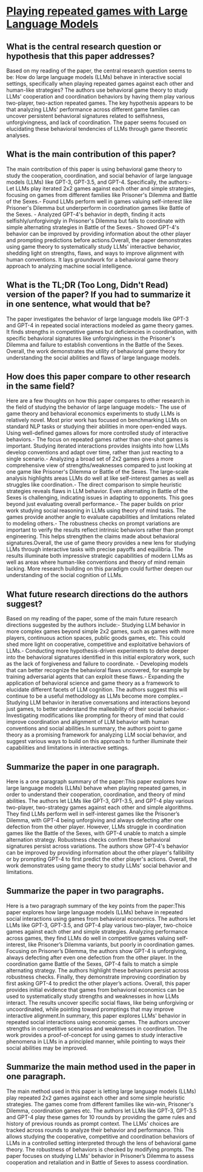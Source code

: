 # [Playing repeated games with Large Language Models](https://arxiv.org/abs/2305.16867)

## What is the central research question or hypothesis that this paper addresses?

Based on my reading of the paper, the central research question seems to be: How do large language models (LLMs) behave in interactive social settings, specifically when playing repeated games against each other and human-like strategies? The authors use behavioral game theory to study LLMs' cooperation and coordination behaviors by having them play various two-player, two-action repeated games. The key hypothesis appears to be that analyzing LLMs' performance across different game families can uncover persistent behavioral signatures related to selfishness, unforgivingness, and lack of coordination. The paper seems focused on elucidating these behavioral tendencies of LLMs through game theoretic analyses.


## What is the main contribution of this paper?

The main contribution of this paper is using behavioral game theory to study the cooperation, coordination, and social behavior of large language models (LLMs) like GPT-3, GPT-3.5, and GPT-4. Specifically, the authors:- Let LLMs play iterated 2x2 games against each other and simple strategies, focusing on games from different families like Prisoner's Dilemma and Battle of the Sexes.- Found LLMs perform well in games valuing self-interest like Prisoner's Dilemma but underperform in coordination games like Battle of the Sexes. - Analyzed GPT-4's behavior in depth, finding it acts selfishly/unforgivingly in Prisoner's Dilemma but fails to coordinate with simple alternating strategies in Battle of the Sexes.- Showed GPT-4's behavior can be improved by providing information about the other player and prompting predictions before actions.Overall, the paper demonstrates using game theory to systematically study LLMs' interactive behavior, shedding light on strengths, flaws, and ways to improve alignment with human conventions. It lays groundwork for a behavioral game theory approach to analyzing machine social intelligence.


## What is the TL;DR (Too Long, Didn't Read) version of the paper? If you had to summarize it in one sentence, what would that be?

The paper investigates the behavior of large language models like GPT-3 and GPT-4 in repeated social interactions modeled as game theory games. It finds strengths in competitive games but deficiencies in coordination, with specific behavioral signatures like unforgivingness in the Prisoner's Dilemma and failure to establish conventions in the Battle of the Sexes. Overall, the work demonstrates the utility of behavioral game theory for understanding the social abilities and flaws of large language models.


## How does this paper compare to other research in the same field?

Here are a few thoughts on how this paper compares to other research in the field of studying the behavior of large language models:- The use of game theory and behavioral economics experiments to study LLMs is relatively novel. Most prior work has focused on benchmarking LLMs on standard NLP tasks or studying their abilities in more open-ended ways. Using well-defined games allows for more controlled study of interactive behaviors.- The focus on repeated games rather than one-shot games is important. Studying iterated interactions provides insights into how LLMs develop conventions and adapt over time, rather than just reacting to a single scenario.- Analyzing a broad set of 2x2 games gives a more comprehensive view of strengths/weaknesses compared to just looking at one game like Prisoner's Dilemma or Battle of the Sexes. The large-scale analysis highlights areas LLMs do well at like self-interest games as well as struggles like coordination.- The direct comparison to simple heuristic strategies reveals flaws in LLM behavior. Even alternating in Battle of the Sexes is challenging, indicating issues in adapting to opponents. This goes beyond just evaluating overall performance.- The paper builds on prior work studying social reasoning in LLMs using theory of mind tasks. The games provide another angle to evaluate capabilities and limitations related to modeling others.- The robustness checks on prompt variations are important to verify the results reflect intrinsic behaviors rather than prompt engineering. This helps strengthen the claims made about behavioral signatures.Overall, the use of game theory provides a new lens for studying LLMs through interactive tasks with precise payoffs and equilibria. The results illuminate both impressive strategic capabilities of modern LLMs as well as areas where human-like conventions and theory of mind remain lacking. More research building on this paradigm could further deepen our understanding of the social cognition of LLMs.


## What future research directions do the authors suggest?

Based on my reading of the paper, some of the main future research directions suggested by the authors include:- Studying LLM behavior in more complex games beyond simple 2x2 games, such as games with more players, continuous action spaces, public goods games, etc. This could shed more light on cooperative, competitive and exploitative behaviors of LLMs.- Conducting more hypothesis-driven experiments to delve deeper into the behavioral signatures identified in this initial exploratory work, such as the lack of forgiveness and failure to coordinate. - Developing models that can better recognize the behavioral flaws uncovered, for example by training adversarial agents that can exploit these flaws.- Expanding the application of behavioral science and game theory as a framework to elucidate different facets of LLM cognition. The authors suggest this will continue to be a useful methodology as LLMs become more complex.- Studying LLM behavior in iterative conversations and interactions beyond just games, to better understand the malleability of their social behavior.- Investigating modifications like prompting for theory of mind that could improve coordination and alignment of LLM behavior with human conventions and social abilities.In summary, the authors point to game theory as a promising framework for analyzing LLM social behavior, and suggest various ways to build on this approach to further illuminate their capabilities and limitations in interactive settings.


## Summarize the paper in one paragraph.

Here is a one paragraph summary of the paper:This paper explores how large language models (LLMs) behave when playing repeated games, in order to understand their cooperation, coordination, and theory of mind abilities. The authors let LLMs like GPT-3, GPT-3.5, and GPT-4 play various two-player, two-strategy games against each other and simple algorithms. They find LLMs perform well in self-interest games like the Prisoner’s Dilemma, with GPT-4 being unforgiving and always defecting after one defection from the other player. However, LLMs struggle in coordination games like the Battle of the Sexes, with GPT-4 unable to match a simple alternation strategy. Robustness checks confirm these behavioral signatures persist across variations. The authors show GPT-4's behavior can be improved by providing information about the other player's fallibility or by prompting GPT-4 to first predict the other player's actions. Overall, the work demonstrates using game theory to study LLMs' social behavior and limitations.


## Summarize the paper in two paragraphs.

Here is a two paragraph summary of the key points from the paper:This paper explores how large language models (LLMs) behave in repeated social interactions using games from behavioral economics. The authors let LLMs like GPT-3, GPT-3.5, and GPT-4 play various two-player, two-choice games against each other and simple strategies. Analyzing performance across games, they find LLMs do well in competitive games valuing self-interest, like Prisoner’s Dilemma variants, but poorly in coordination games. Focusing on Prisoner’s Dilemma, the authors show GPT-4 is unforgiving, always defecting after even one defection from the other player. In the coordination game Battle of the Sexes, GPT-4 fails to match a simple alternating strategy. The authors highlight these behaviors persist across robustness checks. Finally, they demonstrate improving coordination by first asking GPT-4 to predict the other player’s actions. Overall, this paper provides initial evidence that games from behavioral economics can be used to systematically study strengths and weaknesses in how LLMs interact. The results uncover specific social flaws, like being unforgiving or uncoordinated, while pointing toward promptings that may improve interactive alignment.In summary, this paper explores LLMs' behavior in repeated social interactions using economic games. The authors uncover strengths in competitive scenarios and weaknesses in coordination. The work provides a proof-of-concept for using games to study interactive phenomena in LLMs in a principled manner, while pointing to ways their social abilities may be improved.


## Summarize the main method used in the paper in one paragraph.

The main method used in this paper is letting large language models (LLMs) play repeated 2x2 games against each other and some simple heuristic strategies. The games come from different families like win-win, Prisoner's Dilemma, coordination games etc. The authors let LLMs like GPT-3, GPT-3.5 and GPT-4 play these games for 10 rounds by providing the game rules and history of previous rounds as prompt context. The LLMs' choices are tracked across rounds to analyze their behavior and performance. This allows studying the cooperative, competitive and coordination behaviors of LLMs in a controlled setting interpreted through the lens of behavioral game theory. The robustness of behaviors is checked by modifying prompts. The paper focuses on studying LLMs' behavior in Prisoner’s Dilemma to assess cooperation and retaliation and in Battle of Sexes to assess coordination.
